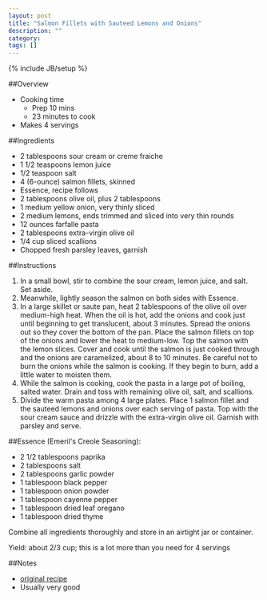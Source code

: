 ```yaml
---
layout: post
title: "Salmon Fillets with Sauteed Lemons and Onions"
description: ""
category: 
tags: []
---
```

{% include JB/setup %}

##Overview

* Cooking time
    * Prep 10 mins
    * 23 minutes to cook
* Makes 4 servings

##Ingredients

* 2 tablespoons sour cream or creme fraiche
* 1 1/2 teaspoons lemon juice
* 1/2 teaspoon salt
* 4 (6-ounce) salmon fillets, skinned
* Essence, recipe follows
* 2 tablespoons olive oil, plus 2 tablespoons
* 1 medium yellow onion, very thinly sliced
* 2 medium lemons, ends trimmed and sliced into very thin rounds
* 12 ounces farfalle pasta
* 2 tablespoons extra-virgin olive oil
* 1/4 cup sliced scallions
* Chopped fresh parsley leaves, garnish

##Instructions


1.  In a small bowl, stir to combine the sour cream, lemon juice, and salt. Set aside.
2.  Meanwhile, lightly season the salmon on both sides with Essence.
3.  In a large skillet or saute pan, heat 2 tablespoons of the olive oil over medium-high heat. When the oil is hot, add the onions and cook just until beginning to get translucent, about 3 minutes. Spread the onions out so they cover the bottom of the pan. Place the salmon fillets on top of the onions and lower the heat to medium-low. Top the salmon with the lemon slices. Cover and cook until the salmon is just cooked through and the onions are caramelized, about 8 to 10 minutes. Be careful not to burn the onions while the salmon is cooking. If they begin to burn, add a little water to moisten them.
4.  While the salmon is cooking, cook the pasta in a large pot of boiling, salted water. Drain and toss with remaining olive oil, salt, and scallions.
5.  Divide the warm pasta among 4 large plates. Place 1 salmon fillet and the sauteed lemons and onions over each serving of pasta. Top with the sour cream sauce and drizzle with the extra-virgin olive oil. Garnish with parsley and serve.

##Essence (Emeril's Creole Seasoning):

* 2 1/2 tablespoons paprika
* 2 tablespoons salt
* 2 tablespoons garlic powder
* 1 tablespoon black pepper
* 1 tablespoon onion powder
* 1 tablespoon cayenne pepper
* 1 tablespoon dried leaf oregano
* 1 tablespoon dried thyme

Combine all ingredients thoroughly and store in an airtight jar or container.

Yield: about 2/3 cup; this is a lot more than you need for 4 servings

##Notes

* [original recipe](http://www.foodnetwork.com/recipes/emeril-lagasse/salmon-fillets-with-sauteed-lemons-and-onions-on-farfalle-recipe/index.html)
* Usually very good

